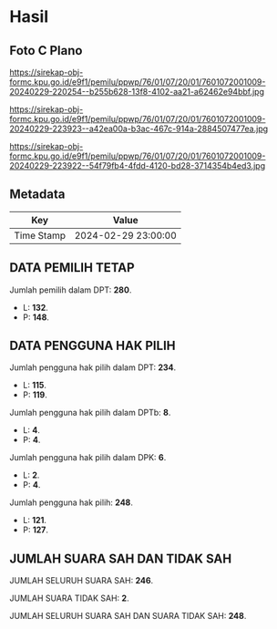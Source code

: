 # Hasil

## Foto C Plano

https://sirekap-obj-formc.kpu.go.id/e9f1/pemilu/ppwp/76/01/07/20/01/7601072001009-20240229-220254--b255b628-13f8-4102-aa21-a62462e94bbf.jpg

https://sirekap-obj-formc.kpu.go.id/e9f1/pemilu/ppwp/76/01/07/20/01/7601072001009-20240229-223923--a42ea00a-b3ac-467c-914a-2884507477ea.jpg

https://sirekap-obj-formc.kpu.go.id/e9f1/pemilu/ppwp/76/01/07/20/01/7601072001009-20240229-223922--54f79fb4-4fdd-4120-bd28-3714354b4ed3.jpg


## Metadata

| Key        | Value               |
| ---------- | ------------------- |
| Time Stamp | 2024-02-29 23:00:00 |


## DATA PEMILIH TETAP

Jumlah pemilih dalam DPT: **280**.
 * L: **132**.
 * P: **148**.

## DATA PENGGUNA HAK PILIH

Jumlah pengguna hak pilih dalam DPT: **234**.
 * L: **115**.
 * P: **119**.

Jumlah pengguna hak pilih dalam DPTb: **8**.
 * L: **4**.
 * P: **4**.

Jumlah pengguna hak pilih dalam DPK: **6**.
 * L: **2**.
 * P: **4**.

Jumlah pengguna hak pilih: **248**.
 * L: **121**.
 * P: **127**.

## JUMLAH SUARA SAH DAN TIDAK SAH

JUMLAH SELURUH SUARA SAH: **246**.

JUMLAH SUARA TIDAK SAH: **2**.

JUMLAH SELURUH SUARA SAH DAN SUARA TIDAK SAH: **248**.


